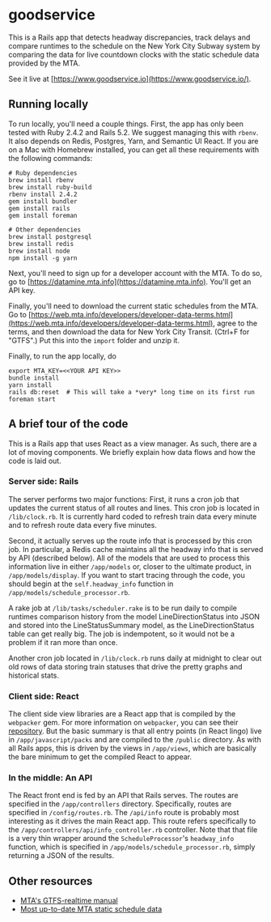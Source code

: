 # goodservice

This is a Rails app that detects headway discrepancies, track delays and compare runtimes to the schedule on the New York City Subway system by comparing the data for live countdown clocks with the static schedule data provided by the MTA.

See it live at [https://www.goodservice.io](https://www.goodservice.io/).

## Running locally

To run locally, you'll need a couple things. First, the app has only been tested with Ruby 2.4.2 and Rails 5.2. We suggest managing this with `rbenv`. It also depends on Redis, Postgres, Yarn, and Semantic UI React. If you are on a Mac with Homebrew installed, you can get all these requirements with the following commands:

```
# Ruby dependencies
brew install rbenv
brew install ruby-build
rbenv install 2.4.2
gem install bundler
gem install rails
gem install foreman

# Other dependencies
brew install postgresql
brew install redis
brew install node
npm install -g yarn
```

Next, you'll need to sign up for a developer account with the MTA. To do so, go to [https://datamine.mta.info](https://datamine.mta.info). You'll get an API key.

Finally, you'll need to download the current static schedules from the MTA. Go to [https://web.mta.info/developers/developer-data-terms.html](https://web.mta.info/developers/developer-data-terms.html), agree to the terms, and then download the data for New York City Transit. (Ctrl+F for "GTFS".) Put this into the `import` folder and unzip it.

Finally, to run the app locally, do

```
export MTA_KEY=<<YOUR API KEY>>
bundle install
yarn install
rails db:reset  # This will take a *very* long time on its first run
foreman start
```

## A brief tour of the code

This is a Rails app that uses React as a view manager. As such, there are a lot of moving components. We briefly explain how data flows and how the code is laid out.

### Server side: Rails

The server performs two major functions: First, it runs a cron job that updates the current status of all routes and lines. This cron job is located in `/lib/clock.rb`. It is currently hard coded to refresh train data every minute and to refresh route data every five minutes.

Second, it actually serves up the route info that is processed by this cron job. In particular, a Redis cache maintains all the headway info that is served by API (described below). All of the models that are used to process this information live in either `/app/models` or, closer to the ultimate product, in `/app/models/display`. If you want to start tracing through the code, you should begin at the `self.headway_info` function in `/app/models/schedule_processor.rb`.

A rake job at `/lib/tasks/scheduler.rake` is to be run daily to compile runtimes comparison history from the model LineDirectionStatus into JSON and stored into the LineStatusSummary model, as the LineDirectionStatus table can get really big. The job is indempotent, so it would not be a problem if it ran more than once.

Another cron job located in `/lib/clock.rb` runs daily at midnight to clear out old rows of data storing train statuses that drive the pretty graphs and historical stats.

### Client side: React

The client side view libraries are a React app that is compiled by the `webpacker` gem. For more information on `webpacker`, you can see their [repository](https://github.com/rails/webpacker). But the basic summary is that all entry points (in React lingo) live in `/app/javascript/packs` and are compiled to the `/public` directory. As with all Rails apps, this is driven by the views in `/app/views`, which are basically the bare minimum to get the compiled React to appear.

### In the middle: An API

The React front end is fed by an API that Rails serves. The routes are specified in the `/app/controllers` directory. Specifically, routes are specified in `/config/routes.rb`. The `/api/info` route is probably most interesting as it drives the main React app. This route refers specifically to the `/app/controllers/api/info_controller.rb` controller. Note that that file is a very thin wrapper around the `ScheduleProcessor`'s `headway_info` function, which is specified in `/app/models/schedule_processor.rb`, simply returning a JSON of the results.

## Other resources

* [MTA's GTFS-realtime manual](http://datamine.mta.info/sites/all/files/pdfs/GTFS-Realtime-NYC-Subway%20version%201%20dated%207%20Sep.pdf)
* [Most up-to-date MTA static schedule data](http://web.mta.info/developers/developer-data-terms.html)
